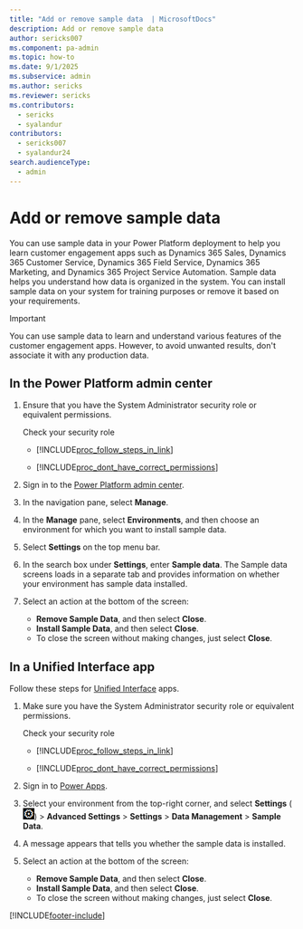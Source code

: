 ```yaml
---
title: "Add or remove sample data  | MicrosoftDocs"
description: Add or remove sample data
author: sericks007
ms.component: pa-admin
ms.topic: how-to
ms.date: 9/1/2025
ms.subservice: admin
ms.author: sericks
ms.reviewer: sericks
ms.contributors:
  - sericks
  - syalandur
contributors:
  - sericks007
  - syalandur24
search.audienceType: 
  - admin
---
```

# Add or remove sample data

You can use sample data in your Power Platform deployment to help you learn customer engagement apps such as Dynamics 365 Sales, Dynamics 365 Customer Service, Dynamics 365 Field Service, Dynamics 365 Marketing, and Dynamics 365 Project Service Automation. Sample data helps you understand how data is organized in the system. You can install sample data on your system for training purposes or remove it based on your requirements.
  
> [!IMPORTANT]
> You can use sample data to learn and understand various features of the customer engagement apps. However, to avoid unwanted results, don't associate it with any production data.  

## In the Power Platform admin center

1. Ensure that you have the System Administrator security role or equivalent permissions.
  
    Check your security role  
  
   - [!INCLUDE[proc_follow_steps_in_link](../includes/proc-follow-steps-in-link.md)]  
  
   - [!INCLUDE[proc_dont_have_correct_permissions](../includes/proc-dont-have-correct-permissions.md)]  
  
2. Sign in to the [Power Platform admin center](https://admin.powerplatform.microsoft.com/).

3. In the navigation pane, select **Manage**.

4. In the **Manage** pane, select **Environments**, and then choose an environment for which you want to install sample data.

5. Select **Settings** on the top menu bar.

6. In the search box under **Settings**, enter **Sample data**. The Sample data screens loads in a separate tab and provides information on whether your environment has sample data installed.
  
7. Select an action at the bottom of the screen:  
  
   - **Remove Sample Data**, and then select **Close**.  
   - **Install Sample Data**, and then select **Close**.  
   - To close the screen without making changes, just select **Close**.
  
## In a Unified Interface app

Follow these steps for [Unified Interface](about-unified-interface.md) apps.

1. Make sure you have the System Administrator security role or equivalent permissions.
  
    Check your security role  
  
   - [!INCLUDE[proc_follow_steps_in_link](../includes/proc-follow-steps-in-link.md)]  
  
   - [!INCLUDE[proc_dont_have_correct_permissions](../includes/proc-dont-have-correct-permissions.md)]  

2. Sign in to [Power Apps](https://make.powerapps.com).

3. Select your environment from the top-right corner, and select **Settings** (![Settings.](media/settings-gear-icon.png "Settings")) > **Advanced Settings** > **Settings** > **Data Management** > **Sample Data**.

3. A message appears that tells you whether the sample data is installed.  
  
4. Select an action at the bottom of the screen:  
  
   - **Remove Sample Data**, and then select **Close**.  
   - **Install Sample Data**, and then select **Close**.  
   - To close the screen without making changes, just select **Close**.
  

[!INCLUDE[footer-include](../includes/footer-banner.md)]
